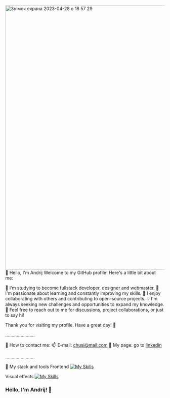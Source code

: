 <img width="833" alt="Знімок екрана 2023-04-28 о 18 57 29" src="https://github.com/fairycreator/fairycreator/assets/122693095/bcba7ad4-7a16-42d2-8f4c-c70a52a3561c">
👋 Hello, I'm Andrij
Welcome to my GitHub profile! Here's a little bit about me:

🔭 I'm studying to become fullstack developer, designer and webmaster.
🌱 I'm passionate about learning and constantly improving my skills.
👯 I enjoy collaborating with others and contributing to open-source projects.
💡 I'm always seeking new challenges and opportunities to expand my knowledge.
💬 Feel free to reach out to me for discussions, project collaborations, or just to say hi!

Thank you for visiting my profile. Have a great day! 🌟


.......................

🤝 How to contact me:
📫 E-mail: chusi@mail.com
💬 My page: go to [linkedin](https://www.linkedin.com/in/andrijcsuhran/)

.......................

🧠 My stack and tools
Frontend
[![My Skills](https://skillicons.dev/icons?i=js,html,css,bootstrap,github,vscode,webflow,wordpress,react,nodejs&perline=5)](https://skillicons.dev)

Visual effects
[![My Skills](https://skillicons.dev/icons?i=ai,figma,ps)](https://skillicons.dev)
### Hello, I'm Andrij! 👋

<!--
**fairycreator/fairycreator** is a ✨ _special_ ✨ repository because its `README.md` (this file) appears on your GitHub profile.

Here are some ideas to get you started:

- 🔭 I’m currently working on ...
- 🌱 I’m currently learning ...
- 👯 I’m looking to collaborate on ...
- 🤔 I’m looking for help with ...
- 💬 Ask me about ...
- 📫 How to reach me: ...
- 😄 Pronouns: ...
- ⚡ Fun fact: ...
-->
